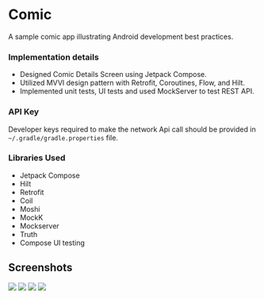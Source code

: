 # Comic
A sample comic app illustrating Android development best practices.

### Implementation details
- Designed Comic Details Screen using Jetpack Compose. 
- Utilized MVVI design pattern with Retrofit, Coroutines, Flow, and Hilt.
- Implemented unit tests, UI tests and used MockServer to test REST API.

### API Key

Developer keys required to make the network Api call should be provided in `~/.gradle/gradle.properties` file.

### Libraries Used
- Jetpack Compose
- Hilt
- Retrofit
- Coil
- Moshi
- MockK
- Mockserver
- Truth
- Compose UI testing

## Screenshots
<img src="screenshots/comicScreenShot.png"/>
<img src="screenshots/comicTextExpandedSC.png"/>
<img src="screenshots/codeStructure.png"/>
<img src="screenshots/testCasesAndDependencies.png"/>